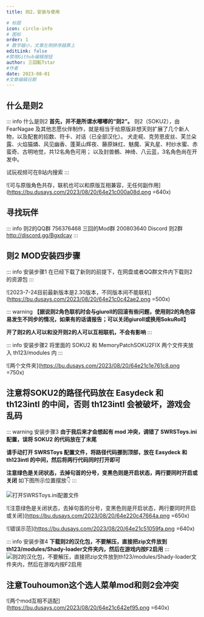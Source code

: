 ```yaml
---
title: 则2，安装与使用

# 标题
icon: circle-info
# 图标
order: 1
# 数字越小，文章左侧排序越靠上
editLink: false
#禁用Github编辑按钮
author: 三回転Tstar
#作者
date: 2023-08-01
#文章编辑日期
---
```


## **什么是则2**

::: info 什么是则2
**首先，并不是所谓水嘟嘟的“则2”。**
则2（SOKU2），由 FearNagae 及其他志愿伙伴制作，就是相当于给原版非想天则扩展了几个新人物，以及配套的招数、符卡、对话（已全部汉化）。
犬走椛、克劳恩皮丝、芙兰朵露、火焰猫燐、风见幽香、蓬莱山辉夜、藤原妹红、魅魔、寅丸星、村纱水蜜、赤蛮奇、古明地觉，共12名角色可用；
以及封兽鵺、神绮、八云蓝，3名角色尚在开发中。

试玩视频可在B站内搜索
:::

![可与原版角色共存，联机也可以和原版互相兼容，无任何副作用](https://bu.dusays.com/2023/08/20/64e21c000a08d.png =640x)

## **寻找玩伴**
::: info
则2的QQ群 756376468 
三回的Mod群 200803640
Discord 则2群   http://discord.gg/Bgxdcav
:::

## **则2 MOD安装四步骤**
::: info 安装步骤1
在已经下载了新则的前提下，在网盘或者QQ群文件内下载则2的资源包
:::

![2023-7-24目前最新版本是2.30版本，不同版本间不能联机](https://bu.dusays.com/2023/08/20/64e21c0c42ae2.png =500x)


::: warning
**【据说则2角色联机时会与giuroll的回滚有些问题，使用则2的角色容易发生不同步的情况，如果有的话请报告；可以关闭giuroll或换用SokuRoll】**

**开了则2的人可以和没开则2的人可以互相联机，不会有影响**
:::


::: info 安装步骤2
将里面的 SOKU2 和 MemoryPatchSOKU2FIX 两个文件夹放入 th123/modules 内
:::

![两个文件夹](https://bu.dusays.com/2023/08/20/64e21c1e761c8.png =750x)


## **注意将SOKU2的路径代码放在 Easydeck 和 th123intl 的中间，否则 th123intl 会被破坏，游戏会乱码**

::: warning 安装步骤3
**由于我后来才会想起有 mod 冲突，调错了 SWRSToys.ini 配置，误将 SOKU2 的代码放在了末尾**

**请手动打开 SWRSToys 配置文件，将路径代码挪到顶部，放在 Easydeck 和 th123intl 的中间，然后将两行代码同时打开即可**

**注意绿色是关闭状态，去掉句首的分号，变黑色则是开启状态，两行要同时开启或关闭**
如下图所示位置摆放👇
:::

![打开SWRSToys.ini配置文件](https://bu.dusays.com/2023/08/20/64e21c3077346.png)

![注意绿色是关闭状态，去掉句首的分号，变黑色则是开启状态，两行要同时开启或关闭](https://bu.dusays.com/2023/08/20/64e220c47664a.png =650x)

![错误示范](https://bu.dusays.com/2023/08/20/64e21c51059fa.png =640x)

::: info 安装步骤4
**下载则2的汉化包，不要解压，直接把zip文件放到th123/modules/Shady-loader文件夹内，然后在游戏内按F2启用**
:::
![则2的汉化包，不要解压，直接把zip文件放到th123/modules/Shady-loader文件夹内，然后在游戏内按F2启用](https://bu.dusays.com/2023/08/20/64e21fc3f022d.png)

## **注意Touhoumon这个选人菜单mod和则2会冲突**

![两个mod互相不适配](https://bu.dusays.com/2023/08/20/64e21c642ef95.png =640x)


